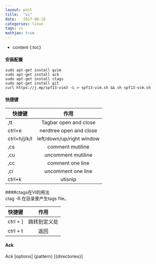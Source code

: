 ```yaml
---
layout: post
title:  "vi"
date:   2017-08-18
categories: linux 
tags: vi
mathjax: true
---
```

* content
{:toc}

#### 安装配置
~~~~
sudo apt-get install gvim
sudo apt-get install ack
sudo apt-get install ctags
sudo apt-get install git
curl https://j.mp/spf13-vim3 -L > spf13-vim.sh && sh spf13-vim.sh
~~~~

#### 快捷键

|快捷键|作用|
|-|:-:|
|,tt|Tagbar open and close|
|ctrl+e|nerdtree open and close|
|ctrl+h/j/k/l|left/down/up/right window|
|,cs|comment mutiline|
|,cu|uncomment mutiline|
|,cc|comment one line|
|,ci|uncomment one line|
|ctrl+k|utisnip |

####ctags在VI的用法  
ctag -R 在目录里产生tags file。

|快捷键|作用|
|-|:-:|
|ctrl + ]|跳转到定义处|
|ctrl + t| 返回|


#### Ack
Ack [options] {pattern} [{directories}]
